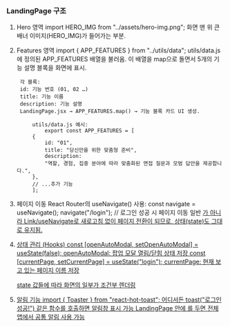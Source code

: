 
### LandingPage 구조



1. Hero 영역
    import HERO_IMG from "../assets/hero-img.png";
    화면 맨 위 큰 배너 이미지(HERO_IMG)가 들어가는 부분.

2. Features 영역
    import { APP_FEATURES } from "../utils/data";
    utils/data.js에 정의된 APP_FEATURES 배열을 불러옴.
    이 배열을 map으로 돌면서 5개의 기능 설명 블록을 화면에 표시.

        각 블록:
        id: 기능 번호 (01, 02 …)
        title: 기능 이름
        description: 기능 설명
        LandingPage.jsx → APP_FEATURES.map() → 기능 블록 카드 UI 생성.

            utils/data.js 예시:
                export const APP_FEATURES = [
            {
                id: "01",
                title: "당신만을 위한 맞춤형 준비",
                description:
                "역할, 경험, 집중 분야에 따라 맞춤화된 면접 질문과 모범 답안을 제공합니다.",
            },
            // ...추가 기능
            ];


3. 페이지 이동
    React Router의 useNavigate() 사용:
    const navigate = useNavigate();
    navigate("/login");   // 로그인 성공 시 페이지 이동
    일반 <a href>가 아니라 Link/useNavigate로 새로고침 없이 페이지 전환이 되므로, 상태(state)도 그대로 유지됨.


4. 상태 관리 (Hooks)
    const [openAutoModal, setOpenAutoModal] = useState(false);
        openAutoModal: 팝업 모달 열림/닫힘 상태 저장
    const [currentPage, setCurrentPage] = useState("login");
        currentPage: 현재 보고 있는 페이지 이름 저장
        
    state 값들에 따라 화면의 일부가 조건부 렌더링

5. 알림 기능
    import { Toaster } from "react-hot-toast";
        어디서든 toast("로그인 성공!") 같은 함수를 호출하면 알림창 표시 가능
        LandingPage 안에 <Toaster />를 두면 전체 앱에서 공통 알림 사용 가능